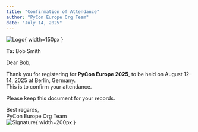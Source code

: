 ```yaml
---
title: "Confirmation of Attendance"
author: "PyCon Europe Org Team"
date: "July 14, 2025"
---
```


![Logo](/home/dadras/Desktop/delete_me/confirm-generator/templates/logo.png){ width=150px }

**To:** Bob Smith

Dear Bob,

Thank you for registering for **PyCon Europe 2025**, to be held on August 12–14, 2025 at Berlin, Germany.  
This is to confirm your attendance.

Please keep this document for your records.

Best regards,  
PyCon Europe Org Team  
![Signature](/home/dadras/Desktop/delete_me/confirm-generator/templates/signature.png){ width=200px }
